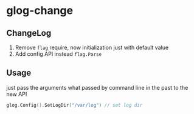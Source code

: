 glog-change
====

## ChangeLog
1. Remove ```flag``` require, now initialization just with default value
2. Add config API instead ```flag.Parse```

## Usage
just pass the arguments what passed by command line in the past to the new API
```go
glog.Config().SetLogDir("/var/log") // set log dir
```

